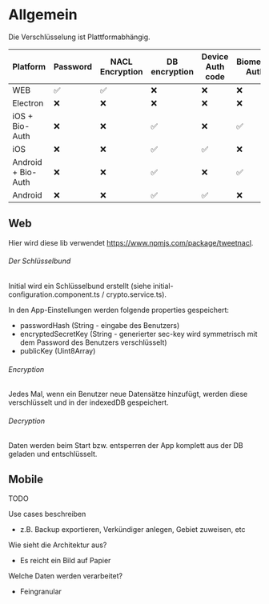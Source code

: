 # Allgemein
Die Verschlüsselung ist Plattformabhängig.

 Platform | Password | NACL Encryption | DB encryption | Device Auth code | Biometric Auth
--- | --- | --- | --- |--- |---
WEB | ✅ | ✅ | ❌ | ❌ | ❌
Electron | ❌ | ❌ | ❌ | ❌ | ❌
iOS + Bio-Auth | ❌ | ❌ | ✅ | ❌ | ✅
iOS | ❌ | ❌ | ✅ | ✅ | ❌
Android + Bio-Auth | ❌ | ❌ | ✅ | ❌ | ✅
Android | ❌ | ❌ | ✅ | ✅ | ❌


## Web

Hier wird diese lib verwendet https://www.npmjs.com/package/tweetnacl.

###### Der Schlüsselbund
Initial wird ein Schlüsselbund erstellt (siehe initial-configuration.component.ts / crypto.service.ts).

In den App-Einstellungen werden folgende properties gespeichert:
- passwordHash (String - eingabe des Benutzers)
- encryptedSecretKey (String - generierter sec-key wird symmetrisch mit dem Password des Benutzers verschlüsselt)
- publicKey (Uint8Array)

###### Encryption
Jedes Mal, wenn ein Benutzer neue Datensätze hinzufügt, werden diese verschlüsselt und in der indexedDB gespeichert.

###### Decryption
Daten werden beim Start bzw. entsperren der App komplett aus der DB geladen und entschlüsselt.

## Mobile

TODO

Use cases beschreiben
- z.B. Backup exportieren, Verkündiger anlegen, Gebiet zuweisen, etc

Wie sieht die Architektur aus?
- Es reicht ein Bild auf Papier 

Welche Daten werden verarbeitet?
- Feingranular

